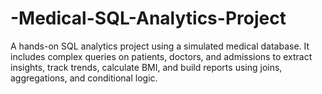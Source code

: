 # -Medical-SQL-Analytics-Project
A hands-on SQL analytics project using a simulated medical database. It includes complex queries on patients, doctors, and admissions to extract insights, track trends, calculate BMI, and build reports using joins, aggregations, and conditional logic.
